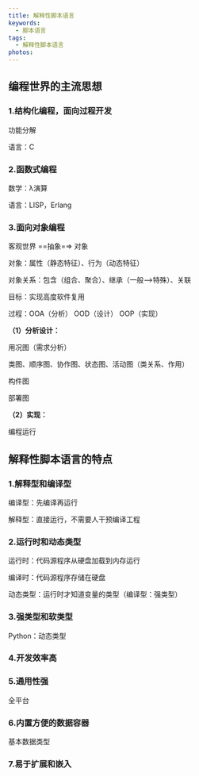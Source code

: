 ```yaml
---
title: 解释性脚本语言
keywords:
  - 脚本语言
tags:
  - 解释性脚本语言
photos:
---
```


## 编程世界的主流思想

### 1.结构化编程，面向过程开发

  功能分解

  语言：C

### 2.函数式编程

  数学：λ演算

  语言：LISP，Erlang

### 3.面向对象编程

  客观世界 ==抽象=⇒ 对象

  对象：属性（静态特征）、行为（动态特征）

  对象关系：包含（组合、聚合）、继承（一般—>特殊）、关联

  目标：实现高度软件复用

  过程：OOA（分析） OOD（设计） OOP（实现）

**（1）分析设计：**

  用况图（需求分析）

  类图、顺序图、协作图、状态图、活动图（类关系、作用）

  构件图

  部署图

**（2）实现：**

  编程运行

## 解释性脚本语言的特点

### 1.解释型和编译型

  编译型：先编译再运行

  解释型：直接运行，不需要人干预编译工程

### 2.运行时和动态类型

  运行时：代码源程序从硬盘加载到内存运行

  编译时：代码源程序存储在硬盘

  动态类型：运行时才知道变量的类型（编译型：强类型）

### 3.强类型和软类型

  Python：动态类型

### 4.开发效率高

### 5.通用性强

  全平台

### 6.内置方便的数据容器

  基本数据类型

### 7.易于扩展和嵌入
